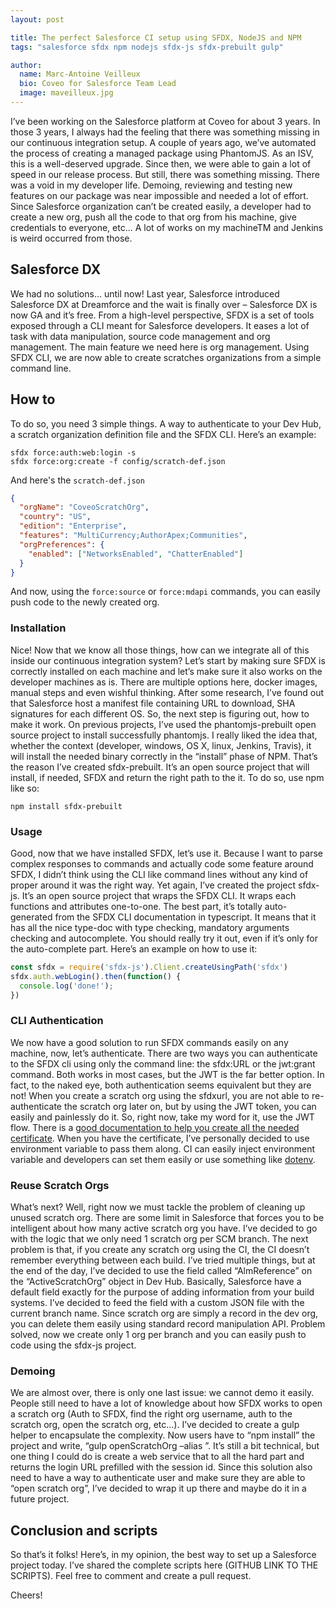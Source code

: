 ```yaml
---
layout: post

title: The perfect Salesforce CI setup using SFDX, NodeJS and NPM
tags: "salesforce sfdx npm nodejs sfdx-js sfdx-prebuilt gulp"

author:
  name: Marc-Antoine Veilleux
  bio: Coveo for Salesforce Team Lead
  image: maveilleux.jpg
---
```



I’ve been working on the Salesforce platform at Coveo for about 3 years. In those 3 years, I always had the feeling that there was something missing in our continuous integration setup. A couple of years ago, we’ve automated the process of creating a managed package using PhantomJS. As an ISV, this is a well-deserved upgrade. Since then, we were able to gain a lot of speed in our release process. But still, there was something missing. There was a void in my developer life. Demoing, reviewing and testing new features on our package was near impossible and needed a lot of effort. Since Salesforce organization can’t be created easily, a developer had to create a new org, push all the code to that org from his machine, give credentials to everyone, etc... A lot of works on my machineTM and Jenkins is weird occurred from those.

<!-- more -->

## Salesforce DX
We had no solutions… until now! Last year, Salesforce introduced Salesforce DX at Dreamforce and the wait is finally over – Salesforce DX is now GA and it’s free. From a high-level perspective, SFDX is a set of tools exposed through a CLI meant for Salesforce developers. It eases a lot of task with data manipulation, source code management and org management. The main feature we need here is org management. Using SFDX CLI, we are now able to create scratches organizations from a simple command line. 

## How to
To do so, you need 3 simple things. A way to authenticate to your Dev Hub, a scratch organization definition file and the SFDX CLI. Here’s an example:

```
sfdx force:auth:web:login -s
sfdx force:org:create -f config/scratch-def.json
```

And here's the `scratch-def.json`

```json
{
  "orgName": "CoveoScratchOrg",
  "country": "US",
  "edition": "Enterprise",
  "features": "MultiCurrency;AuthorApex;Communities",
  "orgPreferences": {
    "enabled": ["NetworksEnabled", "ChatterEnabled"]
  }
}
```

And now, using the `force:source` or `force:mdapi` commands, you can easily push code to the newly created org. 

### Installation
Nice! Now that we know all those things, how can we integrate all of this inside our continuous integration system? Let’s start by making sure SFDX is correctly installed on each machine and let’s make sure it also works on the developer machines as is. There are multiple options here, docker images, manual steps and even wishful thinking. After some research, I’ve found out that Salesforce host a manifest file containing URL to download, SHA signatures for each different OS. So, the next step is figuring out, how to make it work. On previous projects, I’ve used the phantomjs-prebuilt open source project to install successfully phantomjs. I really liked the idea that, whether the context (developer, windows, OS X, linux, Jenkins, Travis), it will install the needed binary correctly in the “install” phase of NPM. That’s the reason I’ve created sfdx-prebuilt. It’s an open source project that will install, if needed, SFDX and return the right path to the it. To do so, use npm like so:

```
npm install sfdx-prebuilt
```

### Usage
Good, now that we have installed SFDX, let’s use it. Because I want to parse complex responses to commands and actually code some feature around SFDX, I didn’t think using the CLI like command lines without any kind of proper around it was the right way. Yet again, I’ve created the project sfdx-js. It’s an open source project that wraps the SFDX CLI. It wraps each functions and attributes one-to-one. The best part, it’s totally auto-generated from the SFDX CLI documentation in typescript. It means that it has all the nice type-doc with type checking, mandatory arguments checking and autocomplete. You should really try it out, even if it’s only for the auto-complete part. Here’s an example on how to use it:

```javascript
const sfdx = require('sfdx-js').Client.createUsingPath('sfdx')
sfdx.auth.webLogin().then(function() {
  console.log('done!');
})
```

### CLI Authentication
We now have a good solution to run SFDX commands easily on any machine, now, let’s authenticate. There are two ways you can authenticate to the SFDX cli using only the command line: the sfdx:URL or the jwt:grant command. Both works in most cases, but the JWT is the far better option. In fact, to the naked eye, both authentication seems equivalent but they are not! When you create a scratch org using the sfdxurl, you are not able to re-authenticate the scratch org later on, but by using the JWT token, you can easily and painlessly do it. So, right now, take my word for it, use the JWT flow. There is a [good documentation to help you create all the needed certificate](https://developer.salesforce.com/docs/atlas.en-us.sfdx_dev.meta/sfdx_dev/sfdx_dev_auth_jwt_flow.htm). When you have the certificate, I’ve personally decided to use environment variable to pass them along. CI can easily inject environment variable and developers can set them easily or use something like [dotenv](https://github.com/motdotla/dotenv).

### Reuse Scratch Orgs
What’s next? Well, right now we must tackle the problem of cleaning up unused scratch org. There are some limit in Salesforce that forces you to be intelligent about how many active scratch org you have. I’ve decided to go with the logic that we only need 1 scratch org per SCM branch. The next problem is that, if you create any scratch org using the CI, the CI doesn’t remember everything between each build. I’ve tried multiple things, but at the end of the day, I’ve decided to use the field called “AlmReference” on the “ActiveScratchOrg” object in Dev Hub. Basically, Salesforce have a default field exactly for the purpose of adding information from your build systems. I’ve decided to feed the field with a custom JSON file with the current branch name. Since scratch org are simply a record in the dev org, you can delete them easily using standard record manipulation API. Problem solved, now we create only 1 org per branch and you can easily push to code using the sfdx-js project.

### Demoing
We are almost over, there is only one last issue: we cannot demo it easily. People still need to have a lot of knowledge about how SFDX works to open a scratch org (Auth to SFDX, find the right org username, auth to the scratch org, open the scratch org, etc…). I’ve decided to create a gulp helper to encapsulate the complexity. Now users have to “npm install” the project and write, “gulp openScratchOrg –alias <branchName>”. It’s still a bit technical, but one thing I could do is create a web service that to all the hard part and returns the login URL prefilled with the session id. Since this solution also need to have a way to authenticate user and make sure they are able to “open scratch org”, I’ve decided to wrap it up there and maybe do it in a future project.

## Conclusion and scripts
So that’s it folks! Here’s, in my opinion, the best way to set up a Salesforce project today. I’ve shared the complete scripts here (GITHUB LINK TO THE SCRIPTS). Feel free to comment and create a pull request.

Cheers!